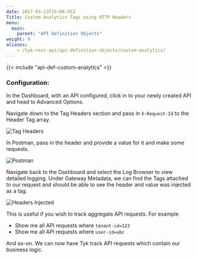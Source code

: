 ```yaml
---
date: 2017-03-13T15:08:55Z
Title: Custom Analytics Tags using HTTP Headers
menu:
  main:
    parent: "API Definition Objects"
weight: 9
aliases:
    - /tyk-rest-api/api-definition-objects/custom-analytics/
--- 
```


{{< include "api-def-custom-analytics" >}}

### Configuration:

In the Dashboard, with an API configured, click in to your newly created API and head to Advanced Options. 

Navigate down to the Tag Headers section and pass in `X-Request-Id` to the Header Tag array. 

![Tag Headers](/docs/img/custom-analytics-tags/header-tags-1.png)

In Postman, pass in the header and provide a value for it and make some requests. 

![Postman](/docs/img/custom-analytics-tags/postman-1.png)

Navigate back to the Dashboard and select the Log Browser to view detailed logging. Under Gateway Metadata, we can find the Tags attached to our request and should be able to see the header and value was injected as a tag.

![Headers Injected](/docs/img/custom-analytics-tags/headers-injected-as-tags-1.png)

This is useful if you wish to track aggregate API requests.  For example
- Show me all API requests where `tenant-id=123` 
- Show me all API requests where `user-id=abc`

And so-on.  We can now have Tyk track API requests which contain our business logic.